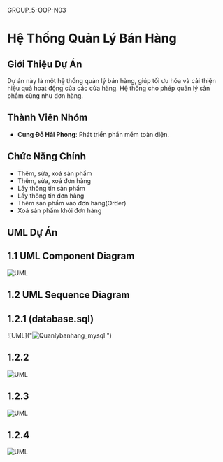 GROUP_5-OOP-N03 
# Hệ Thống Quản Lý Bán Hàng

## Giới Thiệu Dự Án
Dự án này là một hệ thống quản lý bán hàng, giúp tối ưu hóa và cải thiện hiệu quả hoạt động của các cửa hàng. Hệ thống cho phép quản lý sản phẩm cũng như đơn hàng.
## Thành Viên Nhóm
- **Cung Đỗ Hải Phong**: Phát triển phần mềm toàn diện.


## Chức Năng Chính
- Thêm, sửa, xoá sản phẩm
- Thêm, sửa, xoá đơn hàng
- Lấy thông tin sản phẩm
- Lấy thông tin đơn hàng
- Thêm sản phẩm vào đơn hàng(Order)
- Xoá sản phẩm khỏi đơn hàng

## UML Dự Án

## 1.1 UML Component Diagram

![UML](https://github.com/user-attachments/assets/843e63f4-dba8-4f92-8759-acb107074fd5)



## 1.2 UML Sequence Diagram

## 1.2.1 (database.sql)

![UML]("![Quanlybanhang_mysql](https://github.com/user-attachments/assets/0c504e4c-3abd-40e6-9577-1f18fbb60878)
")

## 1.2.2

![UML](./img/sequence2.jpg)

## 1.2.3

![UML](./img/sequence3.jpg)

## 1.2.4

![UML](./img/sequence4.jpg)


   
